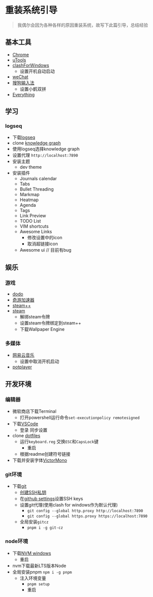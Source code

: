 # 重装系统引导

> 我偶尔会因为各种各样的原因重装系统，故写下此篇引导，总结经验

## 基本工具

- [Chrome](https://www.google.com/chrome/)
- [uTools](https://www.u.tools/)
- [clashForWindows](https://github.com/ender-zhao/Clash-for-Windows_Chinese/releases)
  - 设置开机自动启动
- [weChat](https://weixin.qq.com/)
- [搜狗输入法](https://shurufa.sogou.com/)
  - 设置小鹤双拼
- [Everything](https://www.voidtools.com/zh-cn/)

## 学习

### logseq

- 下载[logseq](https://logseq.com/)
- clone [knowledge graph](https://github.com/pidanmeng/knowlege-graph)
- 使用logseq选择knowledge graph
- 设置代理 `http://localhost:7890`
- 安装主题
  - dev theme
- 安装插件
  - Journals calendar
  - Tabs
  - Bullet Threading
  - Markmap
  - Heatmap
  - Agenda
  - Tags
  - Link Preview
  - TODO List
  - VIM shortcuts
  - Awesome Links
    - 修改设置中的icon
    - 取消超链接icon
  - Awesome ui // 目前有bug

## 娱乐

### 游戏

- [dodo](https://www.imdodo.com/)
- [奇游加速器](https://www.qiyou.cn/)
- [steam++](https://steampp.net/)
- [steam](https://store.steampowered.com/about/)
  - 解绑steam令牌
  - 设置steam令牌绑定到steam++
  - 下载Wallpaper Engine

### 多媒体

- [网易云音乐](https://music.163.com/#/download)
  - 设置中取消开机启动
- [potplayer](https://potplayer.daum.net/?lang=zh_CN)

## 开发环境

### 编辑器

- 微软商店下载Terminal
  - 打开powershell运行命令```set-executionpolicy remotesigned```
- 下载[VSCode](https://code.visualstudio.com/)
  - 登录 同步设置
- clone [dotfiles](https://github.com/pidanmeng/dotfiles)
  - 运行`keyboard.reg` 交换`ESC`和`CapsLock`键
    - 重启
  - 根据readme创建符号链接
- 下载并安装字体[VictorMono](https://rubjo.github.io/victor-mono/)

### git环境

- 下载[git](https://git-scm.com/)
  - [ 创建SSH私钥 ](https://www.jianshu.com/p/9317a927e844)
  - 在[github settings](https://github.com/settings/keys)设置SSH keys
  - 设置git代理(使用clash for windows作为默认代理)
    - ```git config --global http.proxy http://localhost:7890```
    - ```git config --global https.proxy https://localhost:7890```
  - 全局安装`gitcz`
    - ```pnpm i -g git-cz```

### node环境

- 下载[NVM windows](https://github.com/coreybutler/nvm-windows/releases)
  - 重启
- nvm下载最新LTS版本Node
- 全局安装pnpm ``` npm i -g pnpm ```
  - 注入环境变量
    - ```pnpm setup```
    - 重启
